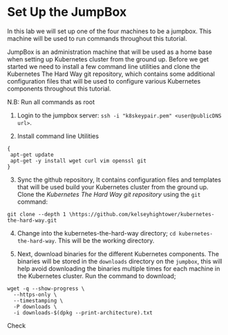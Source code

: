 
# Set Up the JumpBox

In this lab we will set up one of the four machines to be a jumpbox. This machine will be used to run commands throughout this tutorial.

JumpBox is an administration machine that will be used as a home base when setting up Kubernetes cluster from the ground up. Before we get started we need to install a few command line utilities and clone the Kubernetes The Hard Way git repository, which contains some additional configuration files that will be used to configure various Kubernetes components throughout this tutorial.

N.B: Run all commands as root

1. Login to the jumpbox server: `ssh -i "k8skeypair.pem" <user@publicDNS url>`.

2. Install command line Utilities

 ``` 
 {
  apt-get update
  apt-get -y install wget curl vim openssl git
}
```



3. Sync the github repository, It contains configuration files and templates that will be used build your Kubernetes cluster from the ground up. Clone the *Kubernetes The Hard Way git repository* using the `git` command:


```
git clone --depth 1 \https://github.com/kelseyhightower/kubernetes-the-hard-way.git 
```

4. Change into the kubernetes-the-hard-way directory; `cd kubernetes-the-hard-way`. This will be the working directory.

5. Next, download binaries for the different Kubernetes components. The binaries will be stored in the `downloads` directory on the `jumpbox`, this will help avoid downloading the binaries multiple times for each machine in the Kubernetes cluster. Run the command to download;

```
wget -q --show-progress \
  --https-only \
  --timestamping \
  -P downloads \
  -i downloads-$(dpkg --print-architecture).txt
```

Check 
